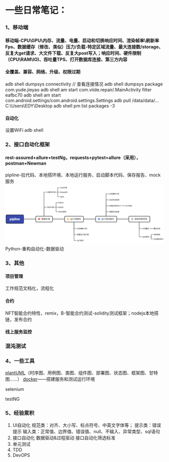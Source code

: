 # 一些日常笔记：

### 1、移动端

#### 移动端-CPU\GPU\内存、流量、电量、启动和切换响应时间、渲染帧率\刷新率Fps、数据缓存（修改、类似）压力/负载-特定区域流量、最大连接数/storage、反复大get请求、大文件下载、反复大post写入；响应时间、硬件限制（CPU\RAM\IO)、吞吐量TPS、打开数据库连接、第三方内容

#### 全覆盖、兼容、网络、升级、权限过期

adb shell dumpsys connectivity // 查看连接情况
adb shell dumpsys package com.yude.jieyao
adb shell am start com.viide.repair/.MainActivity filter eafbc70
adb shell am start  com.android.settings/com.android.settings.Settings
adb pull /data/data/... C:\Users\EDY\Desktop
adb shell pm list packages -3

#### 自动化

设置WiFi
adb shell

### 2、接口自动化框架

#### rest-assured+allure+testNg，requests+pytest+allure（采用），postman+Newman

pipline-拉代码、本地搭环境、本地运行服务、启动脚本代码、保存报告、mock服务
![](.notes_images/5f2d8c36.png)
Python-重构自动化-数据驱动

### 3、其他

#### 项目管理

工作规范文档化，流程化

#### 合约

NFT智能合约特性，remix，B-智能合约测试-solidity测试框架；nodejs本地搭链，发布合约

#### 线上服务监控

### 混沌测试

### 4、一些工具

[plantUML](https://plantuml.com/zh/starting)（时序图、用例图、类图、组件图、部署图、状态图、框架图、甘特图……）
[docker](https://www.coonote.com/docker/docker-common-commands.html)——搭建服务和测试运行环境   

selenium   

testNG   

### 5、经验累积

1. UI自动化
   规范类：对齐、大小写、标点符号、中英文字体等；
   提示类：错误提示
   输入类：正常值、边界值、错误值、null、不输入、异常类型、sql语句
2. 接口自动化
   数据驱动&过程驱动
   接口自动化筛选标准
3. 单元测试
4. TDD
5. DevOPS

####
